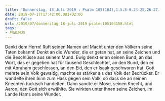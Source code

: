 ```yaml
---
title: 'Donnerstag, 18 Juli 2019 : Psalm 105(104),1.5.8-9.24-25.26-27.'
date: 2019-07-17T17:42:00.001+02:00
draft: false
url: /2019/07/donnerstag-18-juli-2019-psalm-105104158.html
tags: 
- PSALMUS
---
```


Dankt dem Herrn! Ruft seinen Namen an! Macht unter den Völkern seine Taten bekannt! Denkt an die Wunder, die er getan hat, an seine Zeichen und die Beschlüsse aus seinem Mund. Ewig denkt er an seinen Bund, an das Wort, das er gegeben hat für tausend Geschlechter, an den Bund, den er mit Abraham geschlossen, an den Eid, den er Isaak geschworen hat. Gott mehrte sein Volk gewaltig, machte es stärker als das Volk der Bedrücker. Er wandelte ihren Sinn zum Hass gegen sein Volk, so dass sie an seinen Knechten tückisch handelten. Dann sandte er Mose, seinen Knecht, und Aaron, den Gott sich erwählte. Sie wirkten unter ihnen seine Zeichen, im Lande Hams seine Wunder.